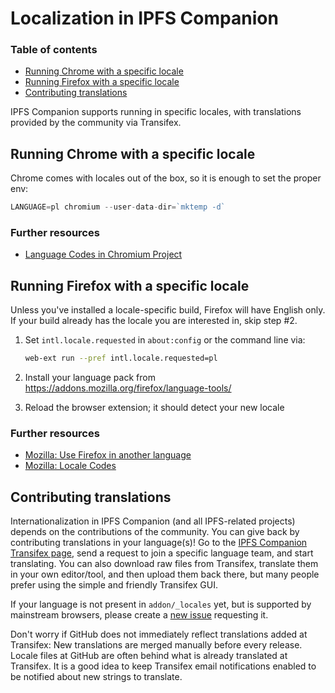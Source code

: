 # Localization in IPFS Companion

### Table of contents

* [Running Chrome with a specific locale](#running-chrome-with-a-specific-locale)
* [Running Firefox with a specific locale](#running-firefox-with-a-specific-locale)
* [Contributing translations](#contributing-translations)

IPFS Companion supports running in specific locales, with translations provided by the community via Transifex.

## Running Chrome with a specific locale

Chrome comes with locales out of the box, so it is enough to set the proper env:

```go
LANGUAGE=pl chromium --user-data-dir=`mktemp -d`
```

### Further resources

- [Language Codes in Chromium Project](https://src.chromium.org/viewvc/chrome/trunk/src/third_party/cld/languages/internal/languages.cc)

## Running Firefox with a specific locale

Unless you've installed a locale-specific build, Firefox will have English only. If your build already has the locale you are interested in, skip step #2.

1. Set `intl.locale.requested` in `about:config` or the command line via:

   ```bash
   web-ext run --pref intl.locale.requested=pl
   ```

2. Install your language pack from https://addons.mozilla.org/firefox/language-tools/
3. Reload the browser extension; it should detect your new locale

### Further resources

- [Mozilla: Use Firefox in another language](https://support.mozilla.org/en-US/kb/use-firefox-interface-other-languages-language-pack#w_how-to-change-the-language-of-the-user-interface)
- [Mozilla: Locale Codes](https://wiki.mozilla.org/L10n:Locale_Codes)

## Contributing translations

Internationalization in IPFS Companion (and all IPFS-related projects) depends on the contributions of the community. You can give back by contributing translations in your language(s)! Go to the [IPFS Companion Transifex page](https://www.transifex.com/ipfs/ipfs-companion/), send a request to join a specific language team, and start translating. You can also download raw files from Transifex, translate them in your own editor/tool, and then upload them back there, but many people prefer using the simple and friendly Transifex GUI.

If your language is not present in `addon/_locales` yet, but is supported by mainstream browsers, please create a [new issue](https://github.com/ipfs/ipfs-companion/issues/new) requesting it.

Don't worry if GitHub does not immediately reflect translations added at Transifex: New translations are merged manually before every release. Locale files at GitHub are often behind what is already translated at Transifex. It is a good idea to keep Transifex email notifications enabled to be notified about new strings to translate.
